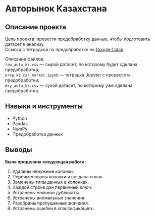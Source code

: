 # Авторынок Казахстана

## Описание проекта
Цель проекта: провести предобработку данных, чтобы подготовить датасет к анализу.\
Ссылка с тетрадкой по предобработке на [Google Colab](https://colab.research.google.com/drive/1SAWUcJJHVEFrwjGAaAg0AYKBGnFORE34?usp=sharing)

Описание файлов:\
`raw_auto_kz.csv` — сырой датасет, по которому будет сделана предобработка;\
`prep_kz_car_market.ipynb` — тетрадка Jupyter с процессом предобработки;\
`dry_auto_kz.csv` — сухой датасет, по которому уже сделана предобработка.


## Навыки и инструменты
* Python
* Pandas
* NumPy
* Предобработка данных


## Выводы
**Была проделана следующая работа:**
1. Удалены ненужные колонки.
2. Переименованы колонки и создана новая.
3. Заменены типы данных в колонках.
4. Каждой строке дан первичный ключ.
5. Устранены неявные дубликаты.
6. Устранены аномальные значения.
7. Разобраны пропущенные значения.
8. Устранены ошибки в классификациях.
